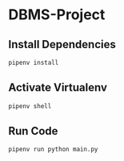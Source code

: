 # DBMS-Project

## Install Dependencies

```python
pipenv install
```

## Activate Virtualenv

```python
pipenv shell
```

## Run Code

```python
pipenv run python main.py
```
